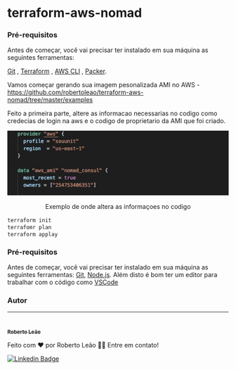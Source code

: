 # terraform-aws-nomad

### Pré-requisitos

Antes de começar, você vai precisar ter instalado em sua máquina as seguintes ferramentas:

[Git](https://git-scm.com/downloads) , [Terraform](https://www.terraform.io/downloads.html) , [AWS CLI](https://aws.amazon.com/pt/cli/) , [Packer](https://www.packer.io/downloads).

Vamos começar gerando sua imagem pesonalizada AMI no AWS - https://github.com/robertoleao/terraform-aws-nomad/tree/master/examples

Feito a primeira parte, altere as informacao necessarias no codigo como credecias de login na aws e o codigo de proprietario da AMI que foi criado.


![Capa da materia](https://raw.githubusercontent.com/robertoleao/terraform-aws-nomad/master/images/codigo-exe.jpeg)
<p align="center">Exemplo de onde altera as informaçoes no codigo</p>

```HashiCorp Configuration Language
terraform init
terrafomr plan
terraform applay
```

### Pré-requisitos

Antes de começar, você vai precisar ter instalado em sua máquina as seguintes ferramentas:
[Git](https://git-scm.com), [Node.js](https://nodejs.org/en/). 
Além disto é bom ter um editor para trabalhar com o código como [VSCode](https://code.visualstudio.com/)






### Autor
---

<a href="https://blog.rocketseat.com.br/author/thiago/">
 <img style="border-radius: 50%;" src="https://avatars.githubusercontent.com/u/53921314?s=400&u=46a10b7caa3e328edea6da16bfd0b294ebd85813&v=4" width="100px;" alt=""/>
 <br />
 <sub><b>Roberto Leão</b></sub></a> <a  a>


Feito com ❤️ por Roberto Leão 👋🏽 Entre em contato!

 [![Linkedin Badge](https://img.shields.io/badge/-Roberto-blue?style=flat-square&logo=Linkedin&logoColor=white&link=https://www.linkedin.com/in/tgmarinho/)](https://www.linkedin.com/in/roberto-leao/) 

